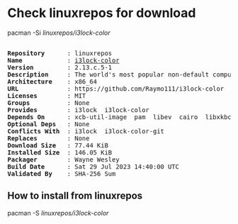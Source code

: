 # Check linuxrepos for download

pacman -Si *linuxrepos/i3lock-color*

<div class="highlight"><pre class="highlight"><text>
<b>Repository</b>      : linuxrepos
<b>Name</b>            : <a href="../../x86_64/i3lock-color-2.13.c.5-1-x86_64.pkg.tar.zst">i3lock-color</a>
<b>Version</b>         : 2.13.c.5-1
<b>Description</b>     : The world's most popular non-default computer lockscreen.
<b>Architecture</b>    : x86_64
<b>URL</b>             : https://github.com/Raymo111/i3lock-color
<b>Licenses</b>        : MIT
<b>Groups</b>          : None
<b>Provides</b>        : i3lock  i3lock-color
<b>Depends On</b>      : xcb-util-image  pam  libev  cairo  libxkbcommon-x11  libjpeg-turbo  xcb-util-xrm  pkgconf
<b>Optional Deps</b>   : None
<b>Conflicts With</b>  : i3lock  i3lock-color-git
<b>Replaces</b>        : None
<b>Download Size</b>   : 77.44 KiB
<b>Installed Size</b>  : 146.05 KiB
<b>Packager</b>        : Wayne Wesley <wayne6324@gmail.com>
<b>Build Date</b>      : Sat 29 Jul 2023 14:40:00 UTC
<b>Validated By</b>    : SHA-256 Sum
</text></pre></div>

## How to install from linuxrepos

pacman -S *linuxrepos/i3lock-color*
